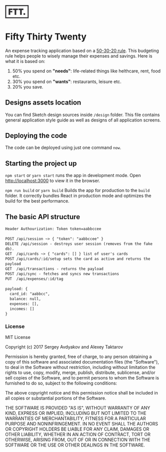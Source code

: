 <img src="https://raw.githubusercontent.com/molefrog/fifty-thirty-twenty/master/design/ftt-logo.png" data-canonical-src="https://raw.githubusercontent.com/molefrog/fifty-thirty-twenty/master/design/ftt-logo.png" width="75" />

Fifty Thirty Twenty
===================
An expense tracking application based on a [50-30-20 rule](https://www.thebalance.com/the-50-30-20-rule-of-thumb-453922).
This budgeting rule helps people to wisely manage their expenses and savings. Here is what it is based on:
  1. 50% you spend on **"needs"**: life-related things like helthcare, rent, food etc.
  2. 30% you spend on **"wants"**: restaurants, leisure etc.
  3. 20% you save.

## Designs assets location
You can find Sketch design sources inside `/design` folder. This file contains general application
style guide as well as designs of all application screens.

## Deploying the code
The code can be deployed using just one command `now`.

## Starting the project up
`npm start` or `yarn start` runs the app in development mode.
Open [http://localhost:3000](http://localhost:3000) to view it in the browser.

`npm run build` or `yarn build` Builds the app for production to the `build` folder.
It correctly bundles React in production mode and optimizes the build for the best performance.

## The basic API structure
```
Header Authourization: Token token=aabbccee

POST /api/session ~> { "token": "aabbccee" }
DELETE /api/session - destroys user session (removes from the fake db).
GET  /api/cards ~> { "cards": [] } list of user's cards
POST /api/cards/:id/setup sets the card as active and returns the payload
GET  /api/transactions - returns the payload
POST /api/sync - fetches and syncs new transactions
PUT  /api/expenses/:id/tag

payload: {
  card_id: "aabbcc",
  balance: null,
  expenses: [],
  incomes: []
}
```

### License
MIT License

Copyright (c) 2017 Sergey Avdyakov and Alexey Taktarov

Permission is hereby granted, free of charge, to any person obtaining a copy
of this software and associated documentation files (the "Software"), to deal
in the Software without restriction, including without limitation the rights
to use, copy, modify, merge, publish, distribute, sublicense, and/or sell
copies of the Software, and to permit persons to whom the Software is
furnished to do so, subject to the following conditions:

The above copyright notice and this permission notice shall be included in all
copies or substantial portions of the Software.

THE SOFTWARE IS PROVIDED "AS IS", WITHOUT WARRANTY OF ANY KIND, EXPRESS OR
IMPLIED, INCLUDING BUT NOT LIMITED TO THE WARRANTIES OF MERCHANTABILITY,
FITNESS FOR A PARTICULAR PURPOSE AND NONINFRINGEMENT. IN NO EVENT SHALL THE
AUTHORS OR COPYRIGHT HOLDERS BE LIABLE FOR ANY CLAIM, DAMAGES OR OTHER
LIABILITY, WHETHER IN AN ACTION OF CONTRACT, TORT OR OTHERWISE, ARISING FROM,
OUT OF OR IN CONNECTION WITH THE SOFTWARE OR THE USE OR OTHER DEALINGS IN THE
SOFTWARE.
